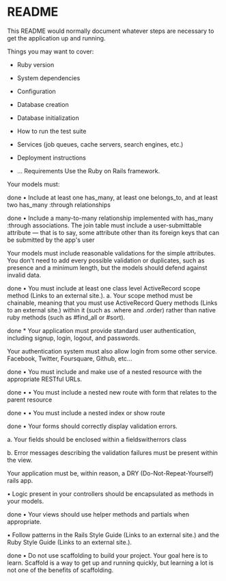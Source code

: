 # README

This README would normally document whatever steps are necessary to get the
application up and running.

Things you may want to cover:

* Ruby version

* System dependencies

* Configuration

* Database creation

* Database initialization

* How to run the test suite

* Services (job queues, cache servers, search engines, etc.)

* Deployment instructions

* ...
Requirements
Use the Ruby on Rails framework.

Your models must:

done • Include at least one has_many, at least one belongs_to, and at least two has_many :through relationships

done • Include a many-to-many relationship implemented with has_many :through associations. The join table must include a user-submittable attribute — that is to say, some attribute other than its foreign keys that can be submitted by the app's user

Your models must include reasonable validations for the simple attributes. You don't need to add every possible validation or duplicates, such as presence and a minimum length, but the models should defend against invalid data.

done • You must include at least one class level ActiveRecord scope method (Links to an external site.). a. Your scope method must be chainable, meaning that you must use ActiveRecord Query methods (Links to an external site.) within it (such as .where and .order) rather than native ruby methods (such as #find_all or #sort).

done * Your application must provide standard user authentication, including signup, login, logout, and passwords.

Your authentication system must also allow login from some other service. Facebook, Twitter, Foursquare, Github, etc...

done • You must include and make use of a nested resource with the appropriate RESTful URLs.

done • • You must include a nested new route with form that relates to the parent resource

done • • You must include a nested index or show route

done • Your forms should correctly display validation errors.

a. Your fields should be enclosed within a fieldswitherrors class

b. Error messages describing the validation failures must be present within the view.

Your application must be, within reason, a DRY (Do-Not-Repeat-Yourself) rails app.

• Logic present in your controllers should be encapsulated as methods in your models.

done • Your views should use helper methods and partials when appropriate.

• Follow patterns in the Rails Style Guide (Links to an external site.) and the Ruby Style Guide (Links to an external site.).

done • Do not use scaffolding to build your project. Your goal here is to learn. Scaffold is a way to get up and running quickly, but learning a lot is not one of the benefits of scaffolding.